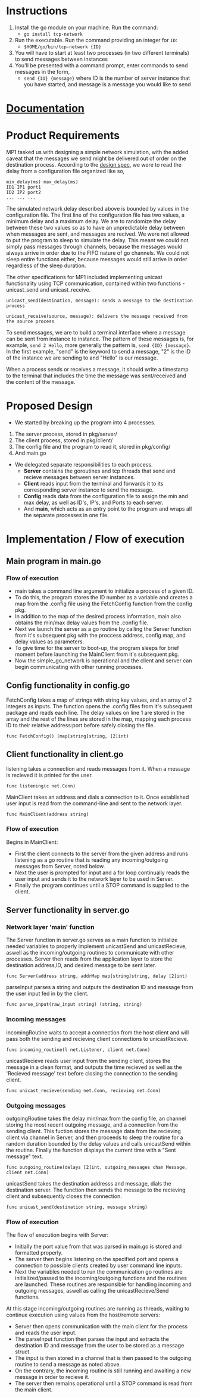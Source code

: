 # Instructions

1. Install the go module on your machine. Run the command:
   - `go install tcp-network`
2. Run the executable. Run the command providing an integer for `ID`:
   - `$HOME/go/bin/tcp-network {ID}`
3. You will have to start at least two processes (in two different terminals) to send messages between instances
4. You'll be presented with a command prompt, enter commands to send messages in the form,
   - `send {ID} {message}` where ID is the number of server instance that you have started, and message is a message you would like to send

# <ins>Documentation</ins>

# Product Requirements

MP1 tasked us with designing a simple network simulation, with the added caveat that the messages we send might be delivered out of order on the destination process. According to the [design spec](https://docs.google.com/document/d/1qLuygCkNm5WbI_a-LBhVs95_BlTyEbFuOeM_CtxrDV0/), we were to read the delay from a configuration file organized like so,

```
min_delay(ms) max_delay(ms)
ID1 IP1 port1
ID2 IP2 port2
... ... ...
```

The simulated network delay described above is bounded by values in the configuration file. The first line of the configuration file has two values, a minimum delay and a maximum delay. We are to randomize the delay between these two values so as to have an unpredictable delay between when messages are sent, and messages are recived. We were not allowed to put the program to sleep to simulate the delay. This meant we could not simply pass messages through channels, because the messages would always arrive in order due to the FIFO nature of go channels. We could not sleep entire functions either, because messages would still arrive in order regardless of the sleep duration.

The other specifications for MP1 included implementing unicast functionality using TCP communication, contained within two functions - unicast_send and unicast_receive.

`unicast_send(destination, message): sends a message to the destination process`

`unicast_receive(source, message): delivers the message received from the source process`

To send messages, we are to build a terminal interface where a message can be sent from instance to instance. The pattern of these messages is, for example, `send 2 Hello`, more generally the pattern is, `send {ID} {message}`. In the first example, "send" is the keyword to send a message, "2" is the ID of the instance we are sending to and "Hello" is our message.

When a process sends or receives a message, it should write a timestamp to the terminal that includes the time the message was sent/received and the content of the message.

# Proposed Design

- We started by breaking up the program into 4 processes.

1. The server process, stored in pkg/server/
2. The client process, stored in pkg/client/
3. The config file and the program to read it, stored in pkg/config/
4. And main.go

- We delegated separate responsibilities to each process.
  - <b>Server</b> contains the goroutines and tcp threads that send and recieve messages between server instances.
  - <b>Client</b> reads input from the terminal and forwards it to its corresponding server instance to send the message.
  - <b>Config</b> reads data from the configuration file to assign the min and max delay, as well as ID's, IP's, and Ports to each server.
  - And <b>main</b>, which acts as an entry point to the program and wraps all the separate processes in one file.

# Implementation / Flow of execution

## Main program in main.go

### Flow of execution

- main takes a command line argument to initialize a process of a given ID.
- To do this, the program stores the ID number as a variable and creates a map from the .config file using the FetchConfig function from the config pkg.
- In addition to the map of the desired process information, main also obtains the min/max delay values from the .config file.
- Next we launch the server as a go routine by calling the Server function from it's subsequent pkg with the proccess address, config map, and delay values as parameters.
- To give time for the server to boot-up, the program sleeps for brief moment before launching the MainClient from it's subsequent pkg.
- Now the simple_go_network is operational and the client and server can begin communicating with other running processes.

## Config functionality in config.go

FetchConfig takes a map of strings with string key values, and an array of 2 integers as inputs. The function opens the .config files from it's subsequent package and reads each line. The delay values on line 1 are stored in the array and the rest of the lines are stored in the map, mapping each process ID to their relative address:port before safely closing the file.

    func FetchConfig() (map[string]string, [2]int)

## Client functionality in client.go

listening takes a connection and reads messages from it. When a message is recieved it is printed for the user.

    func listening(c net.Conn)

MainClient takes an address and dials a connection to it. Once established user input is read from the command-line and sent to the network layer.

    func MainClient(address string)

### Flow of execution

Begins in MainClient:

- First the client connects to the server from the given address and runs listening as a go routine that is reading any incoming/outgoing messages from Server, noted below.
- Next the user is prompted for input and a for loop continually reads the user input and sends it to the network layer to be used in Server.
- Finally the program continues until a STOP command is supplied to the client.

## Server functionality in server.go

### Network layer 'main' function

The Server function in server.go serves as a main function to initialize needed variables to properly implement unicastSend and unicastRecieve, aswell as the incoming/outgoing routines to communicate with other processes. Server then reads from the application layer to store the destination address,ID, and desired message to be sent later.

    func Server(address string, addrMap map[string]string, delay [2]int)

parseInput parses a string and outputs the destination ID and message from the user input fed in by the client.

    func parse_input(raw_input string) (string, string)

### Incoming messages

incomingRoutine waits to accept a connection from the host client and will pass both the sending and recieving client connections to unicastRecieve.

    func incoming_routine(l net.Listener, client net.Conn)

unicastRecieve reads user input from the sending client, stores the message in a clean format, and outputs the time recieved as well as the 'Recieved message' text before closing the connection to the sending client.

    func unicast_recieve(sending net.Conn, recieving net.Conn)

### Outgoing messages

outgoingRoutine takes the delay min/max from the config file, an channel storing the most recent outgoing message, and a connection from the sending client. This fuction stores the message data from the recieving client via channel in Server, and then proceeds to sleep the routine for a random duration bounded by the delay values and calls unicastSend within the routine. Finally the function displays the current time with a "Sent message" text.

    func outgoing_routine(delays [2]int, outgoing_messages chan Message, client net.Conn)

unicastSend takes the destination addresss and message, dials the destination server. The function then sends the message to the recieving client and subsequently closes the connection.

    func unicast_send(destination string, message string)

### Flow of execution

The flow of execution begins with Server:

- Initially the port value from that was parsed in main.go is stored and formatted properly.
- The server then begins listening on the specified port and opens a connection to possible clients created by user command line inputs.
- Next the variables needed to run the communication go routines are initialized/passed to the incoming/outgoing functions and the routines are launched. These routines are responsible for handling incoming and outgoing messages, aswell as calling the unicastRecieve/Send functions.

At this stage incoming/outgoing routines are running as threads, waiting to continue execution using values from the host/remote servers:

- Server then opens communication with the main client for the process and reads the user input.
- The parseInput function then parses the input and extracts the destination ID and message from the user to be stored as a message struct.
- The input is then stored in a channel that is then passed to the outgoing routine to send a message as noted above.
- On the contrary, the incoming routine is still running and awaiting a new message in order to recieve it.
- The server then remains operational until a STOP command is read from the main client.
